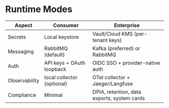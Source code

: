 # Runtime Modes

| Aspect      | Consumer                         | Enterprise                                   |
|-------------|----------------------------------|----------------------------------------------|
| Secrets     | Local keystore                   | Vault/Cloud KMS (per-tenant keys)            |
| Messaging   | RabbitMQ (default)               | Kafka (preferred) or RabbitMQ                |
| Auth        | API keys + OAuth loopback        | OIDC SSO + provider-native auth              |
| Observability | local collector (optional)     | OTel collector + Jaeger/Langfuse             |
| Compliance  | Minimal                          | DPIA, retention, data exports, system cards  |
